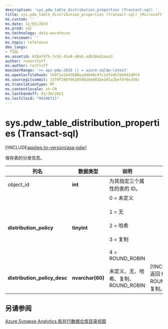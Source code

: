 ```yaml
---
description: 'sys.pdw_table_distribution_properties (Transact-sql) '
title: sys.pdw_table_distribution_properties (Transact-sql) |Microsoft Docs
ms.custom: ''
ms.date: 12/03/2019
ms.prod: sql
ms.technology: data-warehouse
ms.reviewer: ''
ms.topic: reference
dev_langs:
- TSQL
ms.assetid: 639a7475-7c92-41e0-a8ab-ad630eb5aea3
author: ronortloff
ms.author: rortloff
monikerRange: '>= aps-pdw-2016 || = azure-sqldw-latest'
ms.openlocfilehash: 7b0f1a1043688eadd640c4fc1dfed57de0d1d9f4
ms.sourcegitcommit: 33f0f190f962059826e002be165a2bef4f9e350c
ms.translationtype: MT
ms.contentlocale: zh-CN
ms.lasthandoff: 01/30/2021
ms.locfileid: "99186711"
---
```

# <a name="syspdw_table_distribution_properties-transact-sql"></a>sys.pdw_table_distribution_properties (Transact-sql) 
[!INCLUDE[applies-to-version/asa-pdw](../../includes/applies-to-version/asa-pdw.md)]

  保存表的分发信息。  
  
|列名|数据类型|说明|范围|  
|-----------------|---------------|-----------------|-----------|  
|object_id|**int**|为其指定三个属性的表的 ID。||  
|**distribution_policy**|**tinyint**|0 = 未定义<br /><br /> 1 = 无<br /><br /> 2 = 哈希<br /><br /> 3 = 复制<br /><br /> 4 = ROUND_ROBIN||  
|**distribution_policy_desc**|**nvarchar(60)**|未定义、无、哈希、复制、ROUND_ROBIN|[!INCLUDE[ssSDW](../../includes/sssdw-md.md)] 返回 HASH、ROUND_ROBIN 或复制。|  
  
## <a name="see-also"></a>另请参阅  
 [Azure Synapse Analytics 和并行数据仓库目录视图](../../relational-databases/system-catalog-views/sql-data-warehouse-and-parallel-data-warehouse-catalog-views.md)  
  
  
